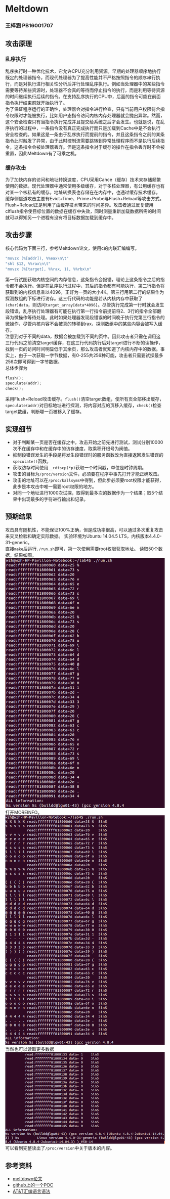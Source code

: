 # Meltdown
### 王梓涵 PB16001707
## 攻击原理
### 乱序执行
乱序执行时一种优化技术，它允许CPU充分利用资源。早期的处理器顺序地执行既定的处理器指令，而现代处理器为了提高性能并不严格按照指令的顺序串行执行，而是对执行进行相关性分析后并行处理乱序执行。例如当处理器中的某些指令需要等待某些资源时，处理器不会真的等待而停止指令的执行，而是利用等待资源的时间继续执行后续的指令。在支持乱序执行的CPU中，后面的指令可能在前面指令执行结束前就开始执行了。  
为了保证程序运行的正确性，处理器会对指令进行检查，只有当前用户权限符合指令权限时才能被执行，比如用户态指令访问内核内存处理器就会抛出异常。然而，这个安全检查只有当指令执行完成并且提交给系统之后才会发生。也就是说，在乱序执行的过程中，一条指令没有真正完成执行而只是加载到Cache中是不会执行安全检查的。如果这是一条由于乱序执行而提前的指令，并且这条指令之前的某条指令此时触发了异常，由于此时控制流需要跳转到异常处理程序而不是执行后续指令，这条指令会被处理器丢弃。但是这条指令对于缓存的操作在指令丢弃时不会被重置，因此Meltdown有了可乘之机。
### 缓存攻击
为了加快内存的访问和地址转换速度，CPU采用Cahce（缓存）技术来存储频繁使用的数据。现代处理器中通常使用多级缓存，对于多核处理器，有公用缓存也有对某一个核私有的缓存。地址转换表也存储在在内存中，也通过缓存技术缓存。  
缓存侧信道攻击主要有Evict+Time、Prime+Probe与Flush+Reload等攻击方式。Flush+Reload正是利用了由缓存技术带来的时间差异。攻击者通过反复使用clflush指令使目标位置的数据在缓存中失效，同时测量重新加载数据所需的时间就可以得知另一个进程有没有将目标数据加载到缓存中。
## 攻击步骤
核心代码为下面三行，参考Meltdown论文，使用c的内联汇编编写。
```c
"movzx (%[addr]), %%eax\n\t"
"shl $12, %%rax\n\t"
"movzx (%[target], %%rax, 1), %%rbx\n"
```
第一行试图获取内核空间的内存信息，这条指令会报错，理论上这条指令之后的指令都不会执行。但是在乱序执行过程中，其后的指令都有可能执行，第二行指令将获取到的内核信息乘以4096，正好为一页的大小4K。第三行用第二行的结果作为探测数组的下标进行访存。这三行代码的功能是若从内核内存中获取了`(char)data`，则访问`target_array[data*4096]`。尽管执行完成第一行时就会发生段错误，乱序执行处理器有可能在执行第一行指令前提前将2、3行的指令全部翻译为微操作等待处理。此时如果处理器发现段错误的时间晚于执行完第三行指令的微操作，尽管内核内容不会被真的转移到rax，探测数组中的某些内容会被写入缓存。  
注意到对于不同的data，数据会被加载到不同的页中。因此攻击者只需在调用这三行代码之前清空target缓存，在这三行代码执行后对target进行不断的读操作，找到一页的访问时间明显低于其余页，那么攻击者就知道了内核内存中的数据。事实上，由于一次获取一字节数据，有0-255共256种可能，攻击者只需要试探最多256次即可得到一字节数据。  
总体步骤为
```c
flush();
speculate(addr);
check();
```  
采用Flush+Reload攻击缓存。`flush()`清空target数组，使所有页全部移出缓存，`speculate(addr)`对目标地址进行探测，将内容对应的页移入缓存，`check()`检查target数组，判断哪一页被移入了缓存。
## 实现细节
* 对于判断某一页是否在缓存之中，攻击开始之前先进行测试，测试分别10000次不在缓存中和在缓存中的访存速度，取乘积开根号为阀值。
* 抑制段错误发生的手段是将发生段错误时的服务函数改为直接返回发生错误的`speculate()`函数。
* 获取访存时间使用`__rdtscp(*p)`获取一个时间戳，单位是时钟周期。
* 攻击的目标为`/proc/version`文件，必须要在程序中事先打开才能正确攻击。
* 攻击的地址可以在`/proc/kallsyms`中得到，但此步必须要root权限才能获得，此步是本攻击中唯一需要root权限的地方。
* 对同一个地址进行1000次试探，取得到最多次的数据作为一个结果；取5个结果中出现最多的字符进行输出和记录。
## 预期结果
攻击具有随机性，不能保证100%正确，但是成功率很高，可以通过多次重复攻击来交叉检验和确定实际数据。
实验环境为Ubuntu 14.04.5 LTS，内核版本4.4.0-31-generic。  
直接`make`后运行`./run.sh`即可，第一次使用需要root权限获取地址。
读取50个数据，结果如图。  
![result](./1.png)  
打开MOREINFO。  
![result](./2.png)  
当然也可以读取更多数据  
![result](./3.png)  
可以看到完整读出了`/proc/version`中关于版本的内容。  

## 参考资料
* [meltdown论文](https://meltdownattack.com/meltdown.pdf)
* [github上的一个POC](https://github.com/paboldin/meltdown-exploit.git)
* [AT&T汇编语言语法](https://blog.csdn.net/Levet/article/details/78516307)
